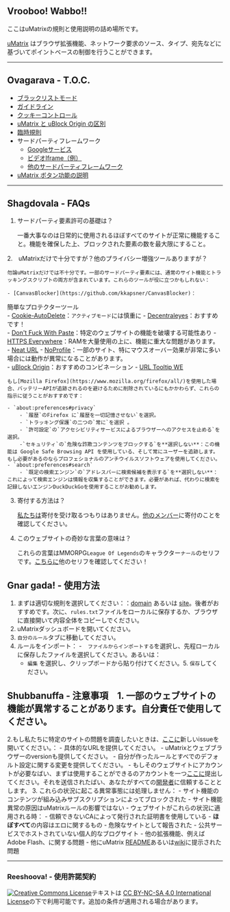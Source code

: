 ﻿## Vrooboo! Wabbo!!

ここはuMatrixの規則と使用説明の詰め場所です。

[uMatrix](https://github.com/gorhill/uMatrix) はブラウザ拡張機能、ネットワーク要求のソース、タイプ、宛先などに基づいてポイントベースの制御を行うことができます。

---

## Ovagarava - T.O.C.

- [ブラックリストモード](Blacklist-Mode.md)
- [ガイドライン](Guidelines.md)
- [クッキーコントロール](Cookies-Control.md)
- [uMatrix と uBlock Origin の区別](Differences.md)
- [臨時規則](Temp.md)
- サードパーティフレームワーク    
    - [Googleサービス](Google-Services.md)
    - [ビデオIframe（例）](Video-Iframe-Examples.md)
    - [他のサードパーティフレームワーク](Others.md)
- [uMatrix ボタン功能の説明](Visual.md)

---

## Shagdovala - FAQs

1. サードパーティ要素許可の基礎は？

    一番大事なのは日常的に使用されるほぼすべてのサイトが正常に機能すること。機能を確保した上、ブロックされた要素の数を最大限にすること。

2.　uMatrixだけで十分ですが？他のプライバシー増強ツールありますが？

    勿論uMatrixだけでは不十分です。一部のサードパーティ要素には、通常のサイト機能とトラッキングスクリプトの両方が含まれています。これらのツールが役に立つかもしれない：
    
    - [CanvasBlocker](https://github.com/kkapsner/CanvasBlocker)：
簡単なプロテクターツール    
    - [Cookie-AutoDelete](https://github.com/Cookie-AutoDelete/Cookie-AutoDelete)：`アクティブモード`には慎重に
    - [Decentraleyes](https://decentraleyes.org/)：おすすめ
です！    
    - [Don't Fuck With Paste](https://addons.mozilla.org/firefox/addon/don-t-fuck-with-paste/)：特定のウェブサイトの機能を破壊する可能性あり
    - [HTTPS Everywhere](https://www.eff.org/https-everywhere)：RAMを大量使用の上に、機能に重大な問題があります。
    - [Neat URL](http://hugsmile.eu/)
    - [NoProfile](https://addons.mozilla.org/firefox/addon/noprofile/)：一部のサイト、特にマウスオーバー効果が非常に多い場合には動作が異常になることがあります。   
    - [uBlock Origin](https://github.com/gorhill/uBlock)：おすすめのコンビネーション
    - [URL Tooltip WE](https://addons.mozilla.org/firefox/addon/url-tooltip-we/)

    もし[Mozilla Firefox](https://www.mozilla.org/firefox/all/)を使用した場合、バッテリーAPIが追跡されるのを避けるために削除されているにもかかわらず、これらの指示に従うことがおすすめです：

    - `about:preferences#privacy`
        - `履歴`のFirefox に`履歴を一切記憶させない`を選択。 
        - `トラッキング保護`の二つの`常に`を選択 。
        - `許可設定`の`アクセシビリティサービスによるブラウザーへのアクセスを止める`を選択。
        -`セキュリティ`の`危険な詐欺コンテンツをブロックする`を**選択しない**：この機能は Google Safe Browsing API を使用している、そして常にユーザーを追跡します。もし必要があるのならプロフェショナルのアンチウイルスソフトウェアを使用してください。
    - `about:preferences#search`
        - `既定の検索エンジン`の`アドレスバーに検索候補を表示する`を**選択しない**：これによって検索エンジンは情報を収集することができます。必要があれば、代わりに検索を記録しないエンジンDuckDuckGoを使用することがお勧めします。　

3. 寄付する方法は？

    [私たちは](https://github.com/Rictusempra)寄付を受け取るつもりはありません。[他のメンバー](https://github.com/orgs/uMatrix-Rules/people)に寄付のことを確認してください。

4. このウェブサイトの奇妙な言葉の意味は？

    これらの言葉はMMORPG`League Of Legends`のキャラクター`ナール`のセリフです。[こちらに](http://leagueoflegends.wikia.com/wiki/Gnar/Quotes)他のセリフを確認してください！

## Gnar gada! - 使用方法　

1. まずは適切な規則を選択してください：：[domain](https://github.com/uMatrix-Rules/uMatrix-Rules-Domain) あるいは [site](https://github.com/uMatrix-Rules/uMatrix-Rules-Site)。後者がおすすめです。次に、`rules.txt`ファイルをローカルに保存するか、ブラウザに直接開いて内容全体をコピーしでください。
2. uMatrixダッシュボードを開いてください。
3. `自分のルール`タブに移動してください。　
4. ルールをインポート：
   -　`ファイルからインポートする`を選択し、先程ローカルに保存したファイルを選択してください。あるいは：
   - `編集` を選択し、クリップボードから貼り付けてください。5. `保存`してください。

## Shubbanuffa - 注意事項　1. 一部のウェブサイトの機能が異常することがあります。自分責任で使用してください。
2.もし私たちに特定のサイトの問題を調査したいときは、[ここに](https://github.com/uMatrix-Rules)新しいissueを開いてください。：
    - 具体的なURLを提供してください。
    - uMatrixとウェブブラウザーのversionも提供してください。
    - 自分が作ったルールとすべでのデフォルト設定に関する変更を提供してください。    - もしそのウェブサイトにアカウントが必要なばい、まずは使用することができるのアカウントを一つ[ここに](lolipopplus@protonmail.com)提出してください。それを送信されたばい、あなたがすべての[開発者](https://github.com/Rictusempra)に信頼することとします。
3. これらの状況に起こる異常事態には処理しません：
    -  サイト機能のコンテンツが組み込みサブスクリプションによってブロックされた
    -  サイト機能異常の原因はuMatrixルールの影響ではない
    - ウェブサイトがこれらの状況に適用される時：
        -  信頼できないCAによって発行された証明書を使用している
        -  **ほぼすべて**の内容はエロに関するもの
        -  危険なサイトとして報告された
        -  公共サービスでホストされていない個人的なブログサイト
    -  他の拡張機能、例えばAdobe Flash、に関する問題
    - 他にuMatrix [README](https://github.com/gorhill/uMatrix/blob/master/README.md)あるいは[wiki](https://github.com/gorhill/uMatrix/wiki)に提示された問題

---

### Reeshoova! - 使用許諾契約

<a rel="license" href="http://creativecommons.org/licenses/by-nc-sa/4.0/"><img alt="Creative Commons License" style="border-width:0" src="https://i.creativecommons.org/l/by-nc-sa/4.0/88x31.png" /></a>テキストは <a rel="license" href="http://creativecommons.org/licenses/by-nc-sa/4.0/">CC BY-NC-SA 4.0 International License</a>の下で利用可能です。追加の条件が適用される場合があります。
